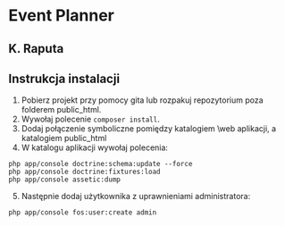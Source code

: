 Event Planner
===
K. Raputa
------------

Instrukcja instalacji
----------------------

1. Pobierz projekt przy pomocy gita lub rozpakuj repozytorium poza folderem public_html.
2. Wywołaj polecenie ```composer install```.
3. Dodaj połączenie symboliczne pomiędzy katalogiem \web aplikacji, a katalogiem public_html
4. W katalogu aplikacji wywołaj polecenia:
 ```
 php app/console doctrine:schema:update --force
 php app/console doctrine:fixtures:load
 php app/console assetic:dump
 ```
 5. Następnie dodaj użytkownika z uprawnieniami administratora:
  ```
 php app/console fos:user:create admin
 ```